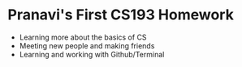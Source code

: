 # Pranavi's First CS193 Homework

- Learning more about the basics of CS
- Meeting new people and making friends
- Learning and working with Github/Terminal

